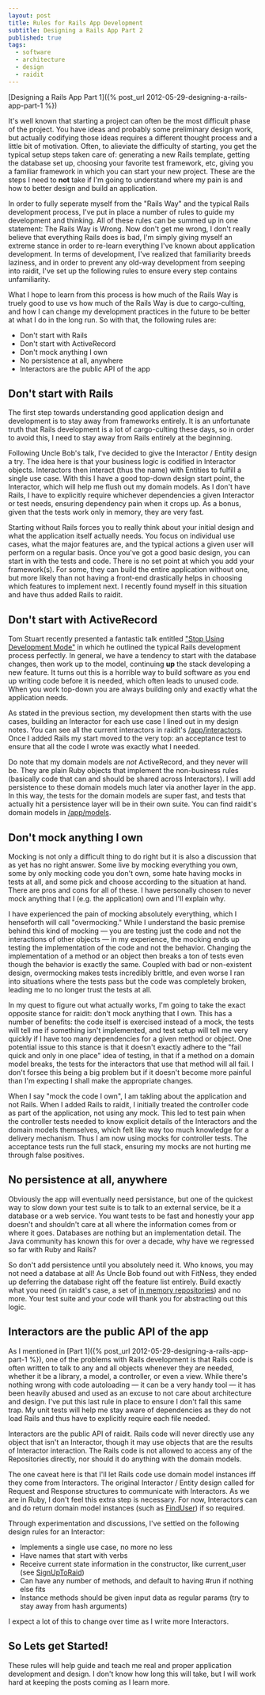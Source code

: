 ```yaml
---
layout: post
title: Rules for Rails App Development
subtitle: Designing a Rails App Part 2
published: true
tags:
  - software
  - architecture
  - design
  - raidit
---
```


[Designing a Rails App Part 1]({% post_url 2012-05-29-designing-a-rails-app-part-1 %})

It's well known that starting a project can often be the most difficult phase of the project. You have ideas and probably some preliminary design work, but actually codifying those ideas requires a different thought process and a little bit of motivation. Often, to alieviate the difficulty of starting, you get the typical setup steps taken care of: generating a new Rails template, getting the database set up, choosing your favorite test framework, etc, giving you a familiar framework in which you can start your new project. These are the steps I need to **not** take if I'm going to understand where my pain is and how to better design and build an application.

In order to fully seperate myself from the "Rails Way" and the typical Rails development process, I've put in place a number of rules to guide my development and thinking. All of these rules can be summed up in one statement: The Rails Way is Wrong. Now don't get me wrong, I don't really believe that everything Rails does is bad, I'm simply giving myself an extreme stance in order to re-learn everything I've known about application development. In terms of development, I've realized that familiarity breeds laziness, and in order to prevent any old-way development from seeping into raidit, I've set up the following rules to ensure every step contains unfamiliarity.

What I hope to learn from this process is how much of the Rails Way is truely good to use vs how much of the Rails Way is due to cargo-culting, and how I can change my development practices in the future to be better at what I do in the long run. So with that, the following rules are:

* Don't start with Rails
* Don't start with ActiveRecord
* Don't mock anything I own
* No persistence at all, anywhere
* Interactors are the public API of the app

## Don't start with Rails

The first step towards understanding good application design and development is to stay away from frameworks entirely. It is an unfortunate truth that Rails development is a lot of cargo-culting these days, so in order to avoid this, I need to stay away from Rails entirely at the beginning.

Following Uncle Bob's talk, I've decided to give the Interactor / Entity design a try. The idea here is that your business logic is codified in Interactor objects. Interactors then interact (thus the name) with Entities to fulfill a single use case. With this I have a good top-down design start point, the Interactor, which will help me flush out my domain models. As I don't have Rails, I have to explicitly require whichever dependencies a given Interactor or test needs, ensuring dependency pain when it crops up. As a bonus, given that the tests work only in memory, they are very fast.

Starting without Rails forces you to really think about your initial design and what the application itself actually needs. You focus on individual use cases, what the major features are, and the typical actions a given user will perform on a regular basis. Once you've got a good basic design, you can start in with the tests and code. There is no set point at which you add your framework(s). For some, they can build the entire application without one, but more likely than not having a front-end drastically helps in choosing which features to implement next. I recently found myself in this situation and have thus added Rails to raidit.

## Don't start with ActiveRecord

Tom Stuart recently presented a fantastic talk entitled ["Stop Using Development Mode"](http://www.youtube.com/watch?v=TQrEKwb5lR0) in which he outlined the typical Rails development process perfectly. In general, we have a tendency to start with the database changes, then work up to the model, continuing **up** the stack developing a new feature. It turns out this is a horrible way to build software as you end up writing code before it is needed, which often leads to unused code. When you work top-down you are always building only and exactly what the application needs.

As stated in the previous section, my development then starts with the use cases, building an Interactor for each use case I lined out in my design notes. You can see all the current interactors in raidit's [/app/interactors](https://github.com/jasonroelofs/raidit/tree/master/app/interactors). Once I added Rails my start moved to the very top: an acceptance test to ensure that all the code I wrote was exactly what I needed.

Do note that my domain models are *not* ActiveRecord, and they never will be. They are plain Ruby objects that implement the non-business rules (basically code that can and should be shared across Interactors). I will add persistence to these domain models much later via another layer in the app. In this way, the tests for the domain models are super fast, and tests that actually hit a persistence layer will be in their own suite. You can find raidit's domain models in [/app/models](https://github.com/jasonroelofs/raidit/tree/master/app/models).

## Don't mock anything I own

Mocking is not only a difficult thing to do right but it is also a discussion that as yet has no right answer. Some live by mocking everything you own, some by only mocking code you don't own, some hate having mocks in tests at all, and some pick and choose according to the situation at hand. There are pros and cons for all of these. I have personally chosen to never mock anything that I (e.g. the application) own and I'll explain why.

I have experienced the pain of mocking absolutely everything, which I henseforth will call "overmocking." While I understand the basic premise behind this kind of mocking &mdash; you are testing just the code and not the interactions of other objects &mdash; in my experience, the mocking ends up testing the implementation of the code and not the behavior. Changing the implementation of a method or an object then breaks a ton of tests even though the behavior is exactly the same. Coupled with bad or non-existent design, overmocking makes tests incredibly brittle, and even worse I ran into situations where the tests pass but the code was completely broken, leading me to no longer trust the tests at all.

In my quest to figure out what actually works, I'm going to take the exact opposite stance for raidit: don't mock anything that I own. This has a number of benefits: the code itself is exercised instead of a mock, the tests will tell me if something isn't implemented, and test setup will tell me very quickly if I have too many dependencies for a given method or object. One potential issue to this stance is that it doesn't exactly adhere to the "fail quick and only in one place" idea of testing, in that if a method on a domain model breaks, the tests for the interactors that use that method will all fail. I don't forsee this being a big problem but if it doesn't become more painful than I'm expecting I shall make the appropriate changes.

When I say "mock the code I own", I am takling about the application and not Rails. When I added Rails to raidit, I initially treated the controller code as part of the application, not using any mock. This led to test pain when the controller tests needed to know explicit details of the Interactors and the domain models themselves, which felt like way too much knowledge for a delivery mechanism. Thus I am now using mocks for controller tests. The acceptance tests run the full stack, ensuring my mocks are not hurting me through false positives.

## No persistence at all, anywhere

Obviously the app will eventually need persistance, but one of the quickest way to slow down your test suite is to talk to an external service, be it a database or a web service. You want tests to be fast and honestly your app doesn't and shouldn't care at all where the information comes from or where it goes. Databases are nothing but an implementation detail. The Java community has known this for over a decade, why have we regressed so far with Ruby and Rails?

So don't add persistence until you absolutely need it. Who knows, you may not need a database at all! As Uncle Bob found out with FitNess, they ended up deferring the database right off the feature list entirely. Build exactly what you need (in raidit's case, a set of [in memory repositories](https://github.com/jasonroelofs/raidit/blob/master/app/repositories/in_memory.rb)) and no more. Your test suite and your code will thank you for abstracting out this logic.

## Interactors are the public API of the app

As I mentioned in [Part 1]({% post_url 2012-05-29-designing-a-rails-app-part-1 %}), one of the problems with Rails development is that Rails code is often written to talk to any and all objects whenever they are needed, whether it be a library, a model, a controller, or even a view. While there's nothing wrong with code autoloading &mdash; it can be a very handy tool &mdash; it has been heavily abused and used as an excuse to not care about architecture and design. I've put this last rule in place to ensure I don't fall this same trap. My unit tests will help me stay aware of dependencies as they do not load Rails and thus have to explicitly require each file needed.

Interactors are the public API of raidit. Rails code will never directly use any object that isn't an Interactor, though it may use objects that are the results of Interactor interaction. The Rails code is not allowed to access any of the Repositories directly, nor should it do anything with the domain models.

The one caveat here is that I'll let Rails code use domain model instances iff they come from Interactors. The original Interactor / Entity design called for Request and Response structures to communicate with Interactors. As we are in Ruby, I don't feel this extra step is necessary. For now, Interactors can and do return domain model instances (such as [FindUser](https://github.com/jasonroelofs/raidit/blob/master/app/interactors/find_user.rb)) if so required.

Through experimentation and discussions, I've settled on the following design rules for an Interactor:

* Implements a single use case, no more no less
* Have names that start with verbs
* Receive current state information in the constructor, like current_user (see [SignUpToRaid](https://github.com/jasonroelofs/raidit/blob/master/app/interactors/sign_up_to_raid.rb))
* Can have any number of methods, and default to having #run if nothing else fits
* Instance methods should be given input data as regular params (try to stay away from hash arguments)

I expect a lot of this to change over time as I write more Interactors.

## So Lets get Started!

These rules will help guide and teach me real and proper application development and design. I don't know how long this will take, but I will work hard at keeping the posts coming as I learn more.
